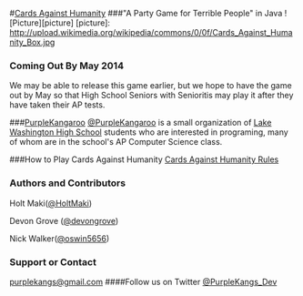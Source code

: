 #[Cards Against Humanity](http://cardsagainsthumanity.com/)
###"A Party Game for Terrible People" in Java
![Picture][picture]
[picture]: http://upload.wikimedia.org/wikipedia/commons/0/0f/Cards_Against_Humanity_Box.jpg
### Coming Out By May 2014
We may be able to release this game earlier, but we hope to have the game out by May so that High School Seniors with Senioritis may play it after they have taken their AP tests.

###[PurpleKangaroo](https://github.com/PurpleKangaroo)
[@PurpleKangaroo](https://github.com/PurpleKangaroo) is a small organization of [Lake Washington High School](http://www.lwsd.org/school/lwhs/Pages/default.aspx) students who are interested in programing, many of whom are in the school's AP Computer Science class.

###How to Play Cards Against Humanity
[Cards Against Humanity Rules](http://s3.amazonaws.com/cah/CAH_Rules.pdf)

### Authors and Contributors
Holt Maki([@HoltMaki](https://github.com/HoltMaki))

Devon Grove ([@devongrove](https://github.com/oswin5656?source=cc))

Nick Walker([@oswin5656](https://github.com/oswin5656?source=cc))

### Support or Contact
purplekangs@gmail.com
####Follow us on Twitter [@PurpleKangs_Dev](https://twitter.com/PurpleKangs_Dev)
